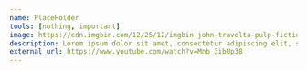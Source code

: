 ```yaml
---
name: PlaceHolder
tools: [nothing, important]
image: https://cdn.imgbin.com/12/25/12/imgbin-john-travolta-pulp-fiction-confused-john-travolta-8WH5VaVxdcc8EhA1WqfwtTw4W.jpg
description: Lorem ipsum dolor sit amet, consectetur adipiscing elit, sed do eiusmod tempor incididunt ut labore et dolore magna aliqua.
external_url: https://www.youtube.com/watch?v=Mnb_3ibUp38
---
```

